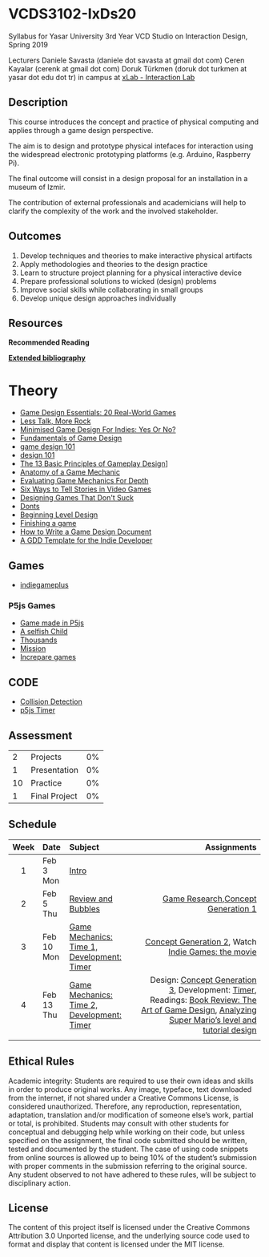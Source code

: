 # VCDS3102-IxDs20
Syllabus for Yasar University 3rd Year VCD Studio on Interaction Design, Spring 2019

Lecturers
Daniele Savasta (daniele dot savasta at gmail dot com)
Ceren Kayalar (cerenk at gmail dot com)
Doruk Türkmen (doruk dot turkmen at yasar dot edu dot tr)
in campus at [xLab - Interaction Lab](http://xlab.yasar.edu.tr)

## Description
This course introduces the concept and practice of physical computing and applies through a game design perspective.

The aim is to design and prototype physical intefaces for interaction using the widespread electronic prototyping platforms (e.g. Arduino, Raspberry Pi).

The final outcome will consist in a design proposal for an installation in a museum of Izmir.

The contribution of external professionals and academicians will help to clarify the complexity of the work and the involved stakeholder.

## Outcomes
1. Develop techniques and theories to make interactive physical artifacts
2. Apply methodologies and theories to the design practice
3. Learn to structure project planning for a physical interactive device
4. Prepare professional solutions to wicked (design) problems
5. Improve social skills while collaborating in small groups
6. Develop unique design approaches individually

## Resources
**Recommended Reading**

[**Extended bibliography**](https://github.com/ixd-izmir/ixd3101f18/blob/master/extendedBibliography.md)

# Theory
- [Game Design Essentials: 20 Real-World Games](https://www.gamasutra.com/view/feature/134358/game_design_essentials_20_.php)
- [Less Talk, More Rock](https://boingboing.net/features/morerock.html)
- [Minimised Game Design For Indies: Yes Or No?](https://www.gamasutra.com/blogs/RodainJoubert/20090930/85645/)
- [Fundamentals of Game Design](https://www.raphkoster.com/2010/10/12/the-fundamentals-of-game-design/)
- [game design 101](http://www.sloperama.com/advice/idea.htm)
- [design 101](https://magic.wizards.com/en/articles/archive/making-magic/design-101-2003-04-21-0)
- [The 13 Basic Principles of Gameplay Design](https://www.gamasutra.com/view/feature/132341/the_13_basic_principles_of_.php)]
- [Anatomy of a Game Mechanic](https://www.gamasutra.com/view/feature/4091/anatomy_of_a_game_mechanic.php)
- [Evaluating Game Mechanics For Depth](https://www.gamasutra.com/view/feature/5901/evaluating_game_mechanics_for_depth.php)
- [Six Ways to Tell Stories in Video Games](http://www.untoldentertainment.com/blog/2010/07/14/six-ways-to-tell-stories-in-video-games/)
- [Designing Games That Don't Suck](https://www.gamasutra.com/view/feature/4072/designing_games_that_dont_suck.php)
- [Donts](http://www.designersnotebook.com/Design_Resources/No_Twinkie_Database/no_twinkie_database.htm)
- [Beginning Level Design](https://www.gamasutra.com/view/feature/131736/beginning_level_design_part_1.php?page=1)
- [Finishing a game](https://makegames.tumblr.com/post/1136623767/finishing-a-game)
- [How to Write a Game Design Document](https://www.gamasutra.com/blogs/LeandroGonzalez/20160726/277928/How_to_Write_a_Game_Design_Document.php)
- [A GDD Template for the Indie Developer](https://www.gamasutra.com/blogs/JasonBakker/20090604/84211/A_GDD_Template_for_the_Indie_Developer.php)

## Games
- [indiegameplus](https://indiegamesplus.com)

### P5js Games
- [Game made in P5js](https://itch.io/games/made-with-p5js)
- [A selfish Child](https://martiansparlor.itch.io/a-selfish-child)
- [Thousands](https://calebwin.itch.io/thousands)
- [Mission](https://lozul.itch.io/mission-2colorsgj)
- [Increpare games](https://www.increpare.com)

## CODE
- [Collision Detection](http://www.jeffreythompson.org/collision-detection/)
- [p5js Timer](https://github.com/musa11971/p5js-timer)

## Assessment

| | | |
|-|-|-|
|2 | Projects |0%|
|1 | Presentation |0%|
|10| Practice |0%|
|1 | Final Project |0%|


## Schedule

| Week | Date | Subject | Assignments |
|:---:|:-------------|:-------------| -----:|
| 1 | Feb 3<br>Mon | [Intro](https://github.com/ixd-izmir/ixd3102f20/blob/master/daily/feb3.md) | |
| 2 | Feb 5<br>Thu | [Review and Bubbles](https://github.com/ixd-izmir/ixd3102f20/blob/master/daily/feb5.md) | [Game Research](https://github.com/ixd-izmir/ixd3102f20/blob/master/assignments/gameResearch.md),[Concept Generation 1](https://github.com/ixd-izmir/ixd3102f20/blob/master/assignments/conceptGeneration.md) |
| 3 | Feb 10<br>Mon | [Game Mechanics: Time 1, Development: Timer](https://github.com/ixd-izmir/ixd3102f20/blob/master/daily/feb10.md) | [Concept Generation 2](https://github.com/ixd-izmir/ixd3102f20/blob/master/assignments/conceptGeneration.md), Watch [Indie Games: the movie](https://store.steampowered.com/app/207080/Indie_Game_The_Movie/) |
| 4 | Feb 13<br>Thu | [Game Mechanics: Time 2, Development: Timer](https://github.com/ixd-izmir/ixd3102f20/blob/master/daily/feb10.md) | Design: [Concept Generation 3](https://github.com/ixd-izmir/ixd3102f20/blob/master/assignments/conceptGeneration.md), Development: [Timer](https://github.com/ixd-izmir/ixd3102f20/blob/master/assignments/timer.md), Readings: [Book Review: The Art of Game Design](https://drive.google.com/file/d/1URRq45Lji7QJZFahWy5mYhScC92QlsWr/view), [Analyzing Super Mario’s level and tutorial design](https://drive.google.com/file/d/1xfmF-0FTPwVD8kN5j_Z1SSXkVUP5V9Tn/view) |
| | | | |

## Ethical Rules
Academic integrity: Students are required to use their own ideas and skills in order to produce original works. Any image, typeface, text downloaded from the internet, if not shared under a Creative Commons License, is considered unauthorized. Therefore, any reproduction, representation, adaptation, translation and/or modification of someone else’s work, partial or total, is prohibited. Students may consult with other students for conceptual and debugging help while working on their code, but unless specified on the assignment, the final code submitted should be written, tested and documented by the student. The case of using code snippets from online sources is allowed up to being 10% of the student’s submission with proper comments in the submission referring to the original source. Any student observed to not have adhered to these rules, will be subject to disciplinary action.

## License
The content of this project itself is licensed under the Creative Commons Attribution 3.0 Unported license, and the underlying source code used to format and display that content is licensed under the MIT license.
